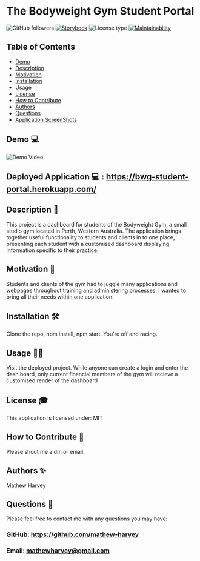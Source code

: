 # The Bodyweight Gym Student Portal
![GitHub followers](https://img.shields.io/github/followers/mathew-harvey?style=social)
[![Storybook](https://cdn.jsdelivr.net/gh/storybookjs/brand@master/badge/badge-storybook.svg)](https://sympli-rjs.netlify.app/storybook/index.html)
![License type](https://img.shields.io/badge/License-MIT-Blue)
[![Maintainability](https://api.codeclimate.com/v1/badges/96b0263ab7a3c9513e4a/maintainability)](https://codeclimate.com/github/Mathew-Harvey/bwg-student-portal)

## Table of Contents
- [Demo](##Demo-)
- [Description](##Description-)
- [Motivation](#Motivation-)
- [Installation](#Installation-)
- [Usage](#Usage-)
- [License](#License-)
- [How to Contribute](#How-to-Contribute-)
- [Authors](#Authors-)
- [Questions](#Questions-)
- [Application ScreenShots](#Application-ScreenShots-)
## Demo 💻
![Demo Video](/assets/studentportal)
## Deployed Application 💻 : https://bwg-student-portal.herokuapp.com/
## Description 🧐
This project is a dashboard for students of the Bodyweight Gym, a small studio gym located in Perth, Western Australia. The application brings together useful functionality to students and clients in to one place, presenting each student with a customised dashboard displaying information specific to their practice. 
## Motivation 🚀
Students and clients of the gym had to juggle many applications and webpages throughout training and administering processes. I wanted to bring all their needs within one application. 
## Installation 🛠️
Clone the repo, npm install, npm start. You're off and racing. 
## Usage 🏃‍♀️
Visit the deployed project. While anyone can create a login and enter the dash board, only current financial members of the gym will recieve a customised render of the dashboard
## License 🎓
This application is licensed under: MIT
## How to Contribute 🍰
Please shoot me a dm or email. 
## Authors ✨
Mathew Harvey
## Questions 🤔
Please feel free to contact me with any questions you may have: 


### GitHub: https://github.com/mathew-harvey

### Email: mathewharvey@gmail.com
